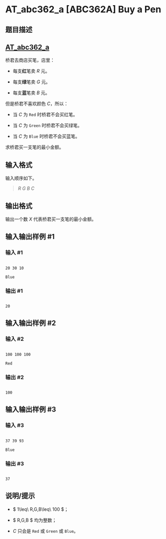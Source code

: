 # AT_abc362_a [ABC362A] Buy a Pen

## 题目描述

## [AT_abc362_a](https://www.luogu.com.cn/problem/AT_abc362_a)
桥君去商店买笔，店里：
- 每支**红**笔卖 $R$ 元。   
- 每支**绿**笔卖 $G$ 元。   
- 每支**蓝**笔卖 $B$ 元。

但是桥君不喜欢颜色 $C$，所以：

- 当 $C$ 为 `Red` 时桥君不会买红笔。
- 当 $C$ 为 `Green` 时桥君不会买绿笔。
- 当 $C$ 为 `Blue` 时桥君不会买蓝笔。

求桥君买一支笔的最小金额。

## 输入格式

输入顺序如下。
>$R$ $G$ $B$ $C$

## 输出格式

输出一个数 $X$ 代表桥君买一支笔的最小金额。

## 输入输出样例 #1

### 输入 #1

```
20 30 10
Blue
```

### 输出 #1

```
20
```

## 输入输出样例 #2

### 输入 #2

```
100 100 100
Red
```

### 输出 #2

```
100
```

## 输入输出样例 #3

### 输入 #3

```
37 39 93
Blue
```

### 输出 #3

```
37
```

## 说明/提示

- $ 1\leq\ R,G,B\leq\ 100 $；
- $ R,G,B $ 均为整数；
- $C$ 只会是 `Red` 或 `Green` 或 `Blue`。